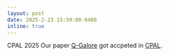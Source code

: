 ```yaml
---
layout: post
date: 2025-2-23 15:59:00-0400
inline: true
---
```



<span class="badge-flag" data-conf="iclr">CPAL 2025</span> Our paper [Q-Galore](https://arxiv.org/abs/2407.08296) got accpeted in [CPAL](https://cpal.cc/).

